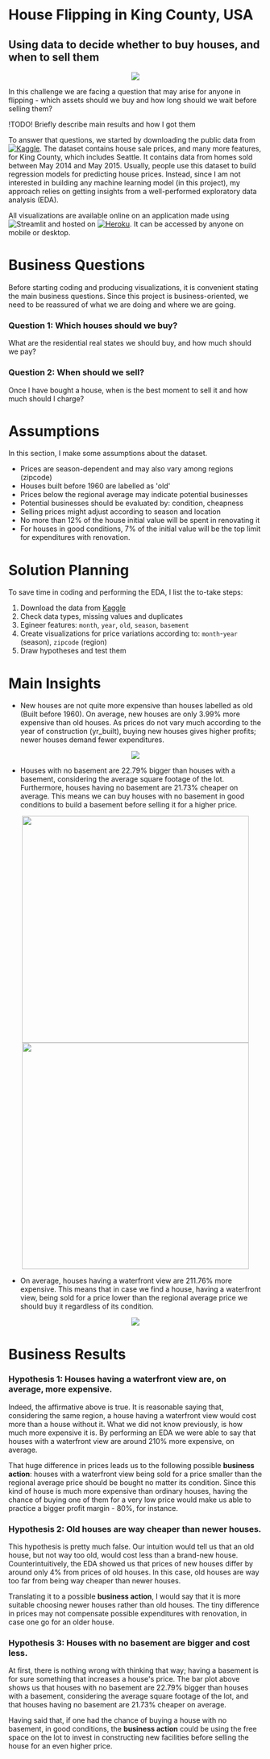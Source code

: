 # House Flipping in King County, USA
## Using data to decide whether to buy houses, and when to sell them

<p align="center">
  <img src="https://encrypted-tbn0.gstatic.com/images?q=tbn:ANd9GcRVwb8uOqxd9D_S0SJSo8cN3rGhRnUe1-yf_g&usqp=CAU"/>
</p>

In this challenge we are facing a question that may arise for anyone in flipping - 
which assets should we buy and how long should we wait before selling them?

!TODO! Briefly describe main results and how I got them

To answer that questions, we started by downloading the public data from [ ![Kaggle](https://img.shields.io/badge/Kaggle-20BEFF?style=for-the-badge&logo=Kaggle&logoColor=white)](https://www.kaggle.com/harlfoxem/housesalesprediction). The dataset contains house sale prices, and many more features, for King County, which includes Seattle. It contains data from homes sold between May 2014 and May 2015. Usually, people use this dataset to build regression models for predicting house prices. Instead, since I am not interested in building any machine learning model (in this project), my approach relies on getting insights from a well-performed exploratory data analysis (EDA).

All visualizations are available online on an application made using ![Streamlit](https://img.shields.io/badge/Streamlit-FF4B4B?style=for-the-badge&logo=Streamlit&logoColor=white) and hosted on [![Heroku](https://img.shields.io/badge/heroku-%23430098.svg?style=for-the-badge&logo=heroku&logoColor=white)](https://dashboard-kc-hdata-pa.herokuapp.com/). It can be accessed by anyone on mobile or desktop.

# Business Questions

Before starting coding and producing visualizations, it is convenient stating the main business questions. Since this project is business-oriented, we need to be reassured of what we are doing and where we are going.

### Question 1: Which houses should we buy?

What are the residential real states we should buy, and how much should we pay?

### Question 2: When should we sell?

Once I have bought a house, when is the best moment to sell it and how much should I charge?

# Assumptions

In this section, I make some assumptions about the dataset.
* Prices are season-dependent and may also vary among regions (zipcode)
* Houses built before 1960 are labelled as 'old'
* Prices below the regional average may indicate potential businesses
* Potential businesses should be evaluated by: condition, cheapness
* Selling prices might adjust according to season and location
* No more than 12% of the house initial value will be spent in renovating it
* For houses in good conditions, 7% of the initial value will be the top limit for expenditures with renovation.

# Solution Planning

To save time in coding and performing the EDA, I list the to-take steps:

1) Download the data from [Kaggle](https://www.kaggle.com/harlfoxem/housesalesprediction)
2) Check data types, missing values and duplicates
3) Egineer features: `month`, `year`, `old`, `season`, `basement`
4) Create visualizations for price variations according to: `month`-`year` (season), `zipcode` (region)
5) Draw hypotheses and test them

# Main Insights

* New houses are not quite more expensive than houses labelled as old (Built before 1960). On average, new houses are only 3.99% more expensive than old houses. As prices do not vary much according to the year of construction (yr_built), buying new houses gives higher profits; newer houses demand fewer expenditures.
<p align="center">
  <img src="https://i.postimg.cc/JnJYHs26/avg-price-new-VSold.png"/>
</p>

* Houses with no basement are 22.79% bigger than houses with a basement, considering the average square footage of the lot. Furthermore, houses having no basement are 21.73% cheaper on average. This means we can buy houses with no basement in good conditions to build a basement before selling it for a higher price.
<p align="center">
  <img src="https://i.postimg.cc/5ygQ2M87/avg-price-basement.png" width=450/>
  <img src="https://i.postimg.cc/jjfWJfzJ/avg-sqft-Liv-basement.png" width=450/>
</p>

* On average, houses having a waterfront view are 211.76% more expensive. This means that in case we find a house, having a waterfront view, being sold for a price lower than the regional average price we should buy it regardless of its condition. 
<p align="center">
  <img src="https://i.postimg.cc/MTvjKL9q/avg-price-waterfront.png"/>
</p>

# Business Results

### Hypothesis 1: Houses having a waterfront view are, on average, more expensive.
Indeed, the affirmative above is true. It is reasonable saying that, considering the same region, a house having a waterfront view would cost more than a house without it. What we did not know previously, is how much more expensive it is. By performing an EDA we were able to say that houses with a waterfront view are around 210% more expensive, on average.

That huge difference in prices leads us to the following possible **business action**: houses with a waterfront view being sold for a price smaller than the regional average price should be bought no matter its condition. Since this kind of house is much more expensive than ordinary houses, having the chance of buying one of them for a very low price would make us able to practice a bigger profit margin - 80%, for instance.
  
### Hypothesis 2: Old houses are way cheaper than newer houses.
This hypothesis is pretty much false. Our intuition would tell us that an old house, but not way too old, would cost less than a brand-new house. Counterintuitively, the EDA showed us that prices of new houses differ by around only 4% from prices of old houses. In this case, old houses are way too far from being way cheaper than newer houses.

Translating it to a possible **business action**, I would say that it is more suitable choosing newer houses rather than old houses. The tiny difference in prices may not compensate possible expenditures with renovation, in case one go for an older house.

### Hypothesis 3: Houses with no basement are bigger and cost less.
At first, there is nothing wrong with thinking that way; having a basement is for sure something that increases a house's price. The bar plot above shows us that houses with no basement are 22.79% bigger than houses with a basement, considering the average square footage of the lot, and that houses having no basement are 21.73% cheaper on average.

Having said that, if one had the chance of buying a house with no basement, in good conditions, the **business action** could be using the free space on the lot to invest in constructing new facilities before selling the house for an even higher price.
